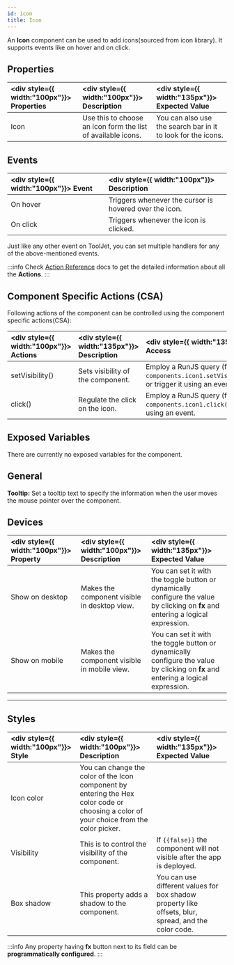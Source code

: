 ```yaml
---
id: icon
title: Icon
---
```


An **Icon** component can be used to add icons(sourced from icon library). It supports events like on hover and on click.

<div>

## Properties

| <div style={{ width:"100px"}}> Properties </div> | <div style={{ width:"100px"}}> Description </div>           | <div style={{ width:"135px"}}> Expected Value </div>        |
| :----------------------------------------------- | :---------------------------------------------------------- | :---------------------------------------------------------- |
| Icon                                             | Use this to choose an icon form the list of available icons. | You can also use the search bar in it to look for the icons. |

</div>

<div>

## Events

| <div style={{ width:"100px"}}> Event </div> | <div style={{ width:"100px"}}> Description </div>      |
| :------------------------------------------ | :----------------------------------------------------- |
| On hover                                    | Triggers whenever the cursor is hovered over the icon. |
| On click                                    | Triggers whenever the icon is clicked.                 |

Just like any other event on ToolJet, you can set multiple handlers for any of the above-mentioned events.

:::info
Check [Action Reference](/docs/category/actions-reference) docs to get the detailed information about all the **Actions**.
:::

</div>

<div>

## Component Specific Actions (CSA)

Following actions of the component can be controlled using the component specific actions(CSA):

| <div style={{ width:"100px"}}> Actions </div> | <div style={{ width:"135px"}}> Description </div> | <div style={{ width:"135px"}}> How To Access </div>  |
| :-------------------------------------------- | :------------------------------------------------ | :--------------------------------------------------- |
| setVisibility()                               | Sets visibility of the component. | Employ a RunJS query (for e.g., `await components.icon1.setVisibility(false)`) or trigger it using an event. |
| click()                                       |  Regulate the click on the icon.  | Employ a RunJS query (for e.g., `await components.icon1.click()`) or trigger it using an event.              |

</div>

<div>

## Exposed Variables

There are currently no exposed variables for the component.

</div>

<div>

## General

<b>Tooltip:</b> Set a tooltip text to specify the information when the user moves the mouse pointer over the component.

</div>

<div>

## Devices

| <div style={{ width:"100px"}}> Property </div> | <div style={{ width:"100px"}}> Description </div> | <div style={{ width:"135px"}}> Expected Value </div>                                                            |
| :------------------------------------------- | :------------------------------------------------ | :-------------------------------------------------------------------------------------------------------------- |
| Show on desktop                              | Makes the component visible in desktop view.         | You can set it with the toggle button or dynamically configure the value by clicking on **fx** and entering a logical expression. |
| Show on mobile                               | Makes the component visible in mobile view.          | You can set it with the toggle button or dynamically configure the value by clicking on **fx** and entering a logical expression. |

</div>

<div>

---

## Styles

| <div style={{ width:"100px"}}> Style </div> | <div style={{ width:"100px"}}> Description </div> | <div style={{ width:"135px"}}> Expected Value </div> |
|:----------- |:----------- |:------------- |
| Icon color |  You can change the color of the Icon component by entering the Hex color code or choosing a color of your choice from the color picker. |
| Visibility | This is to control the visibility of the component. | If `{{false}}` the component will not visible after the app is deployed. | It can only have boolean values i.e. either `{{true}}` or `{{false}}`. By default, it's set to `{{true}}`. |
| Box shadow | This property adds a shadow to the component. | You can use different values for box shadow property like offsets, blur, spread, and the color code. |

:::info
Any property having **fx** button next to its field can be **programmatically configured**.
:::

</div>
